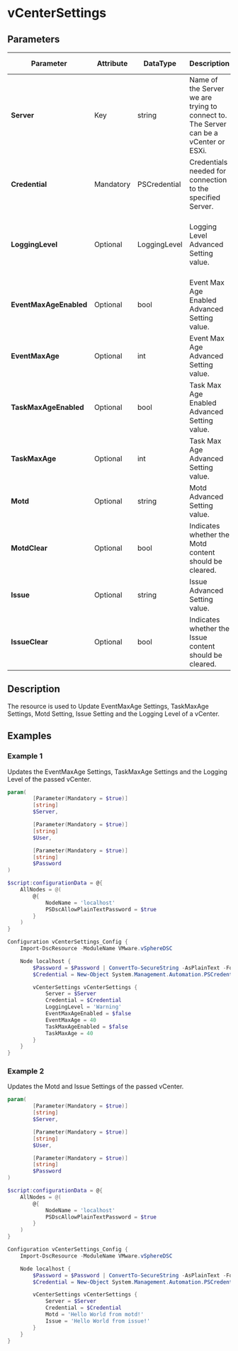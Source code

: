 # vCenterSettings

## Parameters

| Parameter | Attribute | DataType | Description | Allowed Values |
| --- | --- | --- | --- | --- |
| **Server** | Key | string | Name of the Server we are trying to connect to. The Server can be a vCenter or ESXi. ||
| **Credential** | Mandatory | PSCredential | Credentials needed for connection to the specified Server. ||
| **LoggingLevel** | Optional | LoggingLevel | Logging Level Advanced Setting value. |Unset, None, Error, Warning, Info, Verbose, Trivia|
| **EventMaxAgeEnabled** | Optional | bool | Event Max Age Enabled Advanced Setting value. ||
| **EventMaxAge** | Optional | int | Event Max Age Advanced Setting value. ||
| **TaskMaxAgeEnabled** | Optional | bool | Task Max Age Enabled Advanced Setting value. ||
| **TaskMaxAge** | Optional | int | Task Max Age Advanced Setting value. ||
| **Motd** | Optional | string | Motd Advanced Setting value. ||
| **MotdClear** | Optional | bool | Indicates whether the Motd content should be cleared. ||
| **Issue** | Optional | string | Issue Advanced Setting value. ||
| **IssueClear** | Optional | bool | Indicates whether the Issue content should be cleared. ||

## Description

The resource is used to Update EventMaxAge Settings, TaskMaxAge Settings, Motd Setting, Issue Setting and the Logging Level of a vCenter.

## Examples

### Example 1

Updates the EventMaxAge Settings, TaskMaxAge Settings and the Logging Level of the passed vCenter.

````powershell
param(
        [Parameter(Mandatory = $true)]
        [string]
        $Server,

        [Parameter(Mandatory = $true)]
        [string]
        $User,

        [Parameter(Mandatory = $true)]
        [string]
        $Password
)

$script:configurationData = @{
    AllNodes = @(
        @{
            NodeName = 'localhost'
            PSDscAllowPlainTextPassword = $true
        }
    )
}

Configuration vCenterSettings_Config {
    Import-DscResource -ModuleName VMware.vSphereDSC

    Node localhost {
        $Password = $Password | ConvertTo-SecureString -AsPlainText -Force
        $Credential = New-Object System.Management.Automation.PSCredential($User, $Password)

        vCenterSettings vCenterSettings {
            Server = $Server
            Credential = $Credential
            LoggingLevel = 'Warning'
            EventMaxAgeEnabled = $false
            EventMaxAge = 40
            TaskMaxAgeEnabled = $false
            TaskMaxAge = 40
        }
    }
}
````

### Example 2

Updates the Motd and Issue Settings of the passed vCenter.

````powershell
param(
        [Parameter(Mandatory = $true)]
        [string]
        $Server,

        [Parameter(Mandatory = $true)]
        [string]
        $User,

        [Parameter(Mandatory = $true)]
        [string]
        $Password
)

$script:configurationData = @{
    AllNodes = @(
        @{
            NodeName = 'localhost'
            PSDscAllowPlainTextPassword = $true
        }
    )
}

Configuration vCenterSettings_Config {
    Import-DscResource -ModuleName VMware.vSphereDSC

    Node localhost {
        $Password = $Password | ConvertTo-SecureString -AsPlainText -Force
        $Credential = New-Object System.Management.Automation.PSCredential($User, $Password)

        vCenterSettings vCenterSettings {
            Server = $Server
            Credential = $Credential
            Motd = 'Hello World from motd!'
            Issue = 'Hello World from issue!'
        }
    }
}
````
